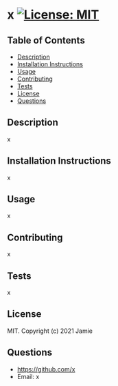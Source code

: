 # x [![License: MIT](https://img.shields.io/badge/License-MIT-yellow.svg)](https://opensource.org/licenses/MIT)
## Table of Contents
* [Description](#description)
* [Installation Instructions](#installation-instructions)
* [Usage](#usage)
* [Contributing](#contributing) 
* [Tests](#tests)
* [License](#license)
* [Questions](#questions)
## Description
x
## Installation Instructions
x
## Usage
x
## Contributing
x
## Tests
x
## License
MIT. Copyright (c) 2021 Jamie
## Questions
* https://github.com/x
* Email: x